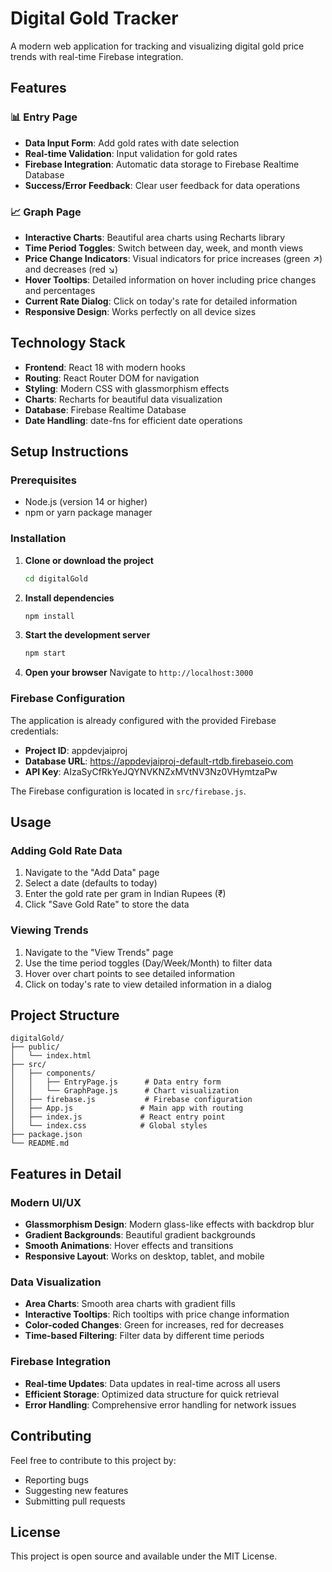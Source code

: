 # Digital Gold Tracker

A modern web application for tracking and visualizing digital gold price trends with real-time Firebase integration.

## Features

### 📊 Entry Page
- **Data Input Form**: Add gold rates with date selection
- **Real-time Validation**: Input validation for gold rates
- **Firebase Integration**: Automatic data storage to Firebase Realtime Database
- **Success/Error Feedback**: Clear user feedback for data operations

### 📈 Graph Page
- **Interactive Charts**: Beautiful area charts using Recharts library
- **Time Period Toggles**: Switch between day, week, and month views
- **Price Change Indicators**: Visual indicators for price increases (green ↗) and decreases (red ↘)
- **Hover Tooltips**: Detailed information on hover including price changes and percentages
- **Current Rate Dialog**: Click on today's rate for detailed information
- **Responsive Design**: Works perfectly on all device sizes

## Technology Stack

- **Frontend**: React 18 with modern hooks
- **Routing**: React Router DOM for navigation
- **Styling**: Modern CSS with glassmorphism effects
- **Charts**: Recharts for beautiful data visualization
- **Database**: Firebase Realtime Database
- **Date Handling**: date-fns for efficient date operations

## Setup Instructions

### Prerequisites
- Node.js (version 14 or higher)
- npm or yarn package manager

### Installation

1. **Clone or download the project**
   ```bash
   cd digitalGold
   ```

2. **Install dependencies**
   ```bash
   npm install
   ```

3. **Start the development server**
   ```bash
   npm start
   ```

4. **Open your browser**
   Navigate to `http://localhost:3000`

### Firebase Configuration

The application is already configured with the provided Firebase credentials:
- **Project ID**: appdevjaiproj
- **Database URL**: https://appdevjaiproj-default-rtdb.firebaseio.com
- **API Key**: AIzaSyCfRkYeJQYNVKNZxMVtNV3Nz0VHymtzaPw

The Firebase configuration is located in `src/firebase.js`.

## Usage

### Adding Gold Rate Data
1. Navigate to the "Add Data" page
2. Select a date (defaults to today)
3. Enter the gold rate per gram in Indian Rupees (₹)
4. Click "Save Gold Rate" to store the data

### Viewing Trends
1. Navigate to the "View Trends" page
2. Use the time period toggles (Day/Week/Month) to filter data
3. Hover over chart points to see detailed information
4. Click on today's rate to view detailed information in a dialog

## Project Structure

```
digitalGold/
├── public/
│   └── index.html
├── src/
│   ├── components/
│   │   ├── EntryPage.js      # Data entry form
│   │   └── GraphPage.js      # Chart visualization
│   ├── firebase.js           # Firebase configuration
│   ├── App.js               # Main app with routing
│   ├── index.js             # React entry point
│   └── index.css            # Global styles
├── package.json
└── README.md
```

## Features in Detail

### Modern UI/UX
- **Glassmorphism Design**: Modern glass-like effects with backdrop blur
- **Gradient Backgrounds**: Beautiful gradient backgrounds
- **Smooth Animations**: Hover effects and transitions
- **Responsive Layout**: Works on desktop, tablet, and mobile

### Data Visualization
- **Area Charts**: Smooth area charts with gradient fills
- **Interactive Tooltips**: Rich tooltips with price change information
- **Color-coded Changes**: Green for increases, red for decreases
- **Time-based Filtering**: Filter data by different time periods

### Firebase Integration
- **Real-time Updates**: Data updates in real-time across all users
- **Efficient Storage**: Optimized data structure for quick retrieval
- **Error Handling**: Comprehensive error handling for network issues

## Contributing

Feel free to contribute to this project by:
- Reporting bugs
- Suggesting new features
- Submitting pull requests

## License

This project is open source and available under the MIT License. 